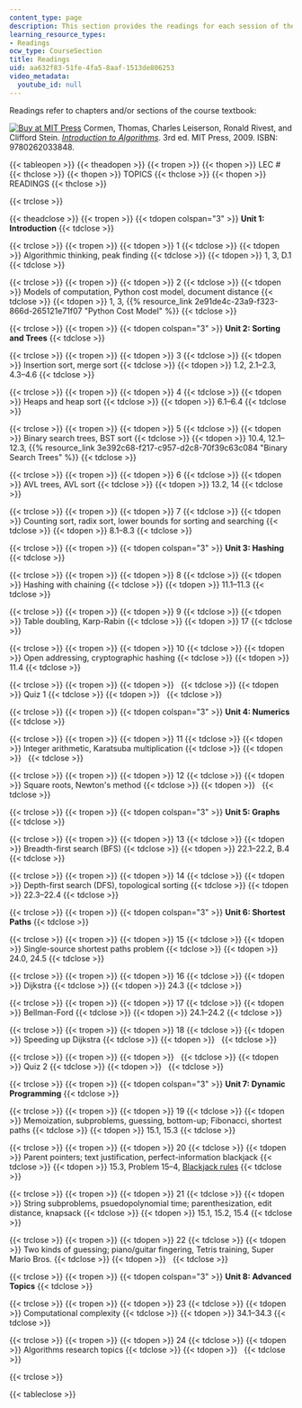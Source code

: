 ```yaml
---
content_type: page
description: This section provides the readings for each session of the course.
learning_resource_types:
- Readings
ocw_type: CourseSection
title: Readings
uid: aa632f83-51fe-4fa5-8aaf-1513de806253
video_metadata:
  youtube_id: null
---
```


Readings refer to chapters and/or sections of the course textbook:

[![Buy at MIT Press](/images/mp_logo.gif)](https://mitpress.mit.edu/9780262033848) Cormen, Thomas, Charles Leiserson, Ronald Rivest, and Clifford Stein. [_Introduction to Algorithms_](https://mitpress.mit.edu/9780262033848). 3rd ed. MIT Press, 2009. ISBN: 9780262033848.

{{< tableopen >}}
{{< theadopen >}}
{{< tropen >}}
{{< thopen >}}
LEC #
{{< thclose >}}
{{< thopen >}}
TOPICS
{{< thclose >}}
{{< thopen >}}
READINGS
{{< thclose >}}

{{< trclose >}}

{{< theadclose >}}
{{< tropen >}}
{{< tdopen colspan="3" >}}
**Unit 1: Introduction**
{{< tdclose >}}

{{< trclose >}}
{{< tropen >}}
{{< tdopen >}}
1
{{< tdclose >}}
{{< tdopen >}}
Algorithmic thinking, peak finding
{{< tdclose >}}
{{< tdopen >}}
1, 3, D.1
{{< tdclose >}}

{{< trclose >}}
{{< tropen >}}
{{< tdopen >}}
2
{{< tdclose >}}
{{< tdopen >}}
Models of computation, Python cost model, document distance
{{< tdclose >}}
{{< tdopen >}}
1, 3, {{% resource_link 2e91de4c-23a9-f323-866d-265121e71f07 "Python Cost Model" %}}
{{< tdclose >}}

{{< trclose >}}
{{< tropen >}}
{{< tdopen colspan="3" >}}
**Unit 2: Sorting and Trees**
{{< tdclose >}}

{{< trclose >}}
{{< tropen >}}
{{< tdopen >}}
3
{{< tdclose >}}
{{< tdopen >}}
Insertion sort, merge sort
{{< tdclose >}}
{{< tdopen >}}
1.2, 2.1–2.3, 4.3–4.6
{{< tdclose >}}

{{< trclose >}}
{{< tropen >}}
{{< tdopen >}}
4
{{< tdclose >}}
{{< tdopen >}}
Heaps and heap sort
{{< tdclose >}}
{{< tdopen >}}
6.1–6.4
{{< tdclose >}}

{{< trclose >}}
{{< tropen >}}
{{< tdopen >}}
5
{{< tdclose >}}
{{< tdopen >}}
Binary search trees, BST sort
{{< tdclose >}}
{{< tdopen >}}
10.4, 12.1–12.3, {{% resource_link 3e392c68-f217-c957-d2c8-70f39c63c084 "Binary Search Trees" %}}
{{< tdclose >}}

{{< trclose >}}
{{< tropen >}}
{{< tdopen >}}
6
{{< tdclose >}}
{{< tdopen >}}
AVL trees, AVL sort
{{< tdclose >}}
{{< tdopen >}}
13.2, 14
{{< tdclose >}}

{{< trclose >}}
{{< tropen >}}
{{< tdopen >}}
7
{{< tdclose >}}
{{< tdopen >}}
Counting sort, radix sort, lower bounds for sorting and searching
{{< tdclose >}}
{{< tdopen >}}
8.1–8.3
{{< tdclose >}}

{{< trclose >}}
{{< tropen >}}
{{< tdopen colspan="3" >}}
**Unit 3: Hashing**
{{< tdclose >}}

{{< trclose >}}
{{< tropen >}}
{{< tdopen >}}
8
{{< tdclose >}}
{{< tdopen >}}
Hashing with chaining
{{< tdclose >}}
{{< tdopen >}}
11.1–11.3
{{< tdclose >}}

{{< trclose >}}
{{< tropen >}}
{{< tdopen >}}
9
{{< tdclose >}}
{{< tdopen >}}
Table doubling, Karp-Rabin
{{< tdclose >}}
{{< tdopen >}}
17
{{< tdclose >}}

{{< trclose >}}
{{< tropen >}}
{{< tdopen >}}
10
{{< tdclose >}}
{{< tdopen >}}
Open addressing, cryptographic hashing
{{< tdclose >}}
{{< tdopen >}}
11.4
{{< tdclose >}}

{{< trclose >}}
{{< tropen >}}
{{< tdopen >}}
 
{{< tdclose >}}
{{< tdopen >}}
Quiz 1
{{< tdclose >}}
{{< tdopen >}}
 
{{< tdclose >}}

{{< trclose >}}
{{< tropen >}}
{{< tdopen colspan="3" >}}
**Unit 4: Numerics**
{{< tdclose >}}

{{< trclose >}}
{{< tropen >}}
{{< tdopen >}}
11
{{< tdclose >}}
{{< tdopen >}}
Integer arithmetic, Karatsuba multiplication
{{< tdclose >}}
{{< tdopen >}}
 
{{< tdclose >}}

{{< trclose >}}
{{< tropen >}}
{{< tdopen >}}
12
{{< tdclose >}}
{{< tdopen >}}
Square roots, Newton's method
{{< tdclose >}}
{{< tdopen >}}
 
{{< tdclose >}}

{{< trclose >}}
{{< tropen >}}
{{< tdopen colspan="3" >}}
**Unit 5: Graphs**
{{< tdclose >}}

{{< trclose >}}
{{< tropen >}}
{{< tdopen >}}
13
{{< tdclose >}}
{{< tdopen >}}
Breadth-first search (BFS)
{{< tdclose >}}
{{< tdopen >}}
22.1–22.2, B.4
{{< tdclose >}}

{{< trclose >}}
{{< tropen >}}
{{< tdopen >}}
14
{{< tdclose >}}
{{< tdopen >}}
Depth-first search (DFS), topological sorting
{{< tdclose >}}
{{< tdopen >}}
22.3–22.4
{{< tdclose >}}

{{< trclose >}}
{{< tropen >}}
{{< tdopen colspan="3" >}}
**Unit 6: Shortest Paths**
{{< tdclose >}}

{{< trclose >}}
{{< tropen >}}
{{< tdopen >}}
15
{{< tdclose >}}
{{< tdopen >}}
Single-source shortest paths problem
{{< tdclose >}}
{{< tdopen >}}
24.0, 24.5
{{< tdclose >}}

{{< trclose >}}
{{< tropen >}}
{{< tdopen >}}
16
{{< tdclose >}}
{{< tdopen >}}
Dijkstra
{{< tdclose >}}
{{< tdopen >}}
24.3
{{< tdclose >}}

{{< trclose >}}
{{< tropen >}}
{{< tdopen >}}
17
{{< tdclose >}}
{{< tdopen >}}
Bellman-Ford
{{< tdclose >}}
{{< tdopen >}}
24.1–24.2
{{< tdclose >}}

{{< trclose >}}
{{< tropen >}}
{{< tdopen >}}
18
{{< tdclose >}}
{{< tdopen >}}
Speeding up Dijkstra
{{< tdclose >}}
{{< tdopen >}}
 
{{< tdclose >}}

{{< trclose >}}
{{< tropen >}}
{{< tdopen >}}
 
{{< tdclose >}}
{{< tdopen >}}
Quiz 2
{{< tdclose >}}
{{< tdopen >}}
 
{{< tdclose >}}

{{< trclose >}}
{{< tropen >}}
{{< tdopen colspan="3" >}}
**Unit 7: Dynamic Programming**
{{< tdclose >}}

{{< trclose >}}
{{< tropen >}}
{{< tdopen >}}
19
{{< tdclose >}}
{{< tdopen >}}
Memoization, subproblems, guessing, bottom-up; Fibonacci, shortest paths
{{< tdclose >}}
{{< tdopen >}}
15.1, 15.3
{{< tdclose >}}

{{< trclose >}}
{{< tropen >}}
{{< tdopen >}}
20
{{< tdclose >}}
{{< tdopen >}}
Parent pointers; text justification, perfect-information blackjack
{{< tdclose >}}
{{< tdopen >}}
15.3, Problem 15–4, [Blackjack rules](http://en.wikipedia.org/wiki/Blackjack)
{{< tdclose >}}

{{< trclose >}}
{{< tropen >}}
{{< tdopen >}}
21
{{< tdclose >}}
{{< tdopen >}}
String subproblems, psuedopolynomial time; parenthesization, edit distance, knapsack
{{< tdclose >}}
{{< tdopen >}}
15.1, 15.2, 15.4
{{< tdclose >}}

{{< trclose >}}
{{< tropen >}}
{{< tdopen >}}
22
{{< tdclose >}}
{{< tdopen >}}
Two kinds of guessing; piano/guitar fingering, Tetris training, Super Mario Bros.
{{< tdclose >}}
{{< tdopen >}}
 
{{< tdclose >}}

{{< trclose >}}
{{< tropen >}}
{{< tdopen colspan="3" >}}
**Unit 8: Advanced Topics**
{{< tdclose >}}

{{< trclose >}}
{{< tropen >}}
{{< tdopen >}}
23
{{< tdclose >}}
{{< tdopen >}}
Computational complexity
{{< tdclose >}}
{{< tdopen >}}
34.1–34.3
{{< tdclose >}}

{{< trclose >}}
{{< tropen >}}
{{< tdopen >}}
24
{{< tdclose >}}
{{< tdopen >}}
Algorithms research topics
{{< tdclose >}}
{{< tdopen >}}
 
{{< tdclose >}}

{{< trclose >}}

{{< tableclose >}}